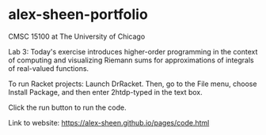 # alex-sheen-portfolio

CMSC 15100 at The University of Chicago

Lab 3:
Today's exercise introduces higher-order programming in the context of computing and visualizing Riemann sums for approximations of integrals of real-valued functions.

To run Racket projects:
  Launch DrRacket. Then, go to the File menu, choose Install Package, and then enter 2htdp-typed in the text box.

  Click the run button to run the code.

Link to website:
https://alex-sheen.github.io/pages/code.html
